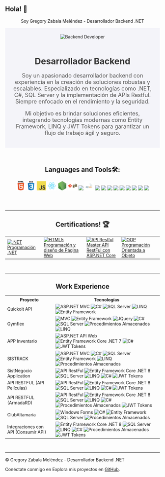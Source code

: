 ## Hola! 👋
<p align="center">Soy Gregory Zabala Meléndez - Desarrollador Backend .NET</p>
<header style="text-align: center; padding: 20px; background-color: #f4f4f9;">
  <img src="https://img.shields.io/badge/Backend%20Developer-512BD4?style=for-the-badge&logo=code&logoColor=white" alt="Backend Developer" style="width: 150px; margin-bottom: 15px;">
  <h1 style="color: #333;">Desarrollador Backend</h1>
  <p style="font-size: 18px; color: #555;">
    Soy un apasionado desarrollador backend con experiencia en la creación de soluciones robustas y escalables. Especializado en tecnologías como .NET, C#, SQL Server y la implementación de APIs Restful. Siempre enfocado en el rendimiento y la seguridad.
  </p>
  <p style="font-size: 18px; color: #555;">
    Mi objetivo es brindar soluciones eficientes, integrando tecnologías modernas como Entity Framework, LINQ y JWT Tokens para garantizar un flujo de trabajo ágil y seguro.
  </p>
</header>


<h2 align="center">Languages and Tools🛠:</h2>
<p align="center">
    <code><img height="30" whith="25" src="https://raw.githubusercontent.com/github/explore/80688e429a7d4ef2fca1e82350fe8e3517d3494d/topics/html/html.png"></code>
    <code><img height="30" whith="25" src="https://raw.githubusercontent.com/github/explore/80688e429a7d4ef2fca1e82350fe8e3517d3494d/topics/css/css.png"></code>
    <code><img height="30" whith="25" src="https://raw.githubusercontent.com/github/explore/80688e429a7d4ef2fca1e82350fe8e3517d3494d/topics/javascript/javascript.png"></code>
    <code><img height="30" whith="25" src="https://raw.githubusercontent.com/github/explore/80688e429a7d4ef2fca1e82350fe8e3517d3494d/topics/react/react.png"></code> 
    <code><img height="30" whith="25" src="https://raw.githubusercontent.com/github/explore/80688e429a7d4ef2fca1e82350fe8e3517d3494d/topics/nodejs/nodejs.png"></code>
    <code><img height="30" whith="25" src="https://raw.githubusercontent.com/github/explore/80688e429a7d4ef2fca1e82350fe8e3517d3494d/topics/git/git.png"></code>
    <code><img height="30" whith="25" src="https://upload.wikimedia.org/wikipedia/commons/thumb/a/ae/Github-desktop-logo-symbol.svg/1024px-Github-desktop-logo-symbol.svg.png"></code>
    <code><img height="30" whith="25" src="https://raw.githubusercontent.com/github/explore/80688e429a7d4ef2fca1e82350fe8e3517d3494d/topics/mysql/mysql.png"></code>
    <code><img height="30" whith="25" src="https://upload.wikimedia.org/wikipedia/commons/thumb/b/b2/Bootstrap_logo.svg/1024px-Bootstrap_logo.svg.png"></code>
    <code><img height="30" whith="25" src="https://cdn.iconscout.com/icon/free/png-512/c-programming-569564.png"></code>
    <code><img height="30" whith="25" src="https://e7.pngegg.com/pngimages/46/626/png-clipart-c-logo-the-c-programming-language-computer-icons-computer-programming-source-code-programming-miscellaneous-template.png"></code>
    <code><img height="30" whith="25" src="https://upload.wikimedia.org/wikipedia/en/d/d2/Sublime_Text_3_logo.png"></code>
    <code><img height="30" whith="25" src="https://upload.wikimedia.org/wikipedia/commons/thumb/9/9a/Visual_Studio_Code_1.35_icon.svg/1024px-Visual_Studio_Code_1.35_icon.svg.png"></code>
    <code><img height="30" whith="25" src="https://img.shields.io/badge/C%23-239120?style=flat-square&logo=c-sharp&logoColor=white"></code>
    <code><img height="30" whith="25" src="https://img.shields.io/badge/.NET-5C2D91?style=flat-square&logo=.net&logoColor=white"></code>
    <code><img height="30" whith="25" src="https://img.shields.io/badge/jQuery-0769AD?style=flat-square&logo=jquery&logoColor=white"></code>
    <code><img height="30" whith="25" src="https://img.shields.io/badge/SQL%20-%23025E8C.svg?logo=amazon-dynamodb&logoColor=white"></code>
</p>
<br/>
<br/>
<hr>
<h2 align="center">Certifications! 🏆</h2>
<table>
  <tr>
    <td>
      <a href="https://example.com/net-programming">
        <img height="20" src="https://img.shields.io/badge/.NET-5C2D91?style=flat-square&logo=.net&logoColor=white" alt=".NET">
        Programación .NET
      </a>
    </td>
    <td>
      <a href="https://example.com/web-design">
        <img height="20" src="https://img.shields.io/badge/HTML5-E34F26?style=flat-square&logo=html5&logoColor=white" alt="HTML5">
        Programación y diseño de Página Web
      </a>
    </td>
    <td>
      <a href="https://example.com/api-restful">
        <img height="20" src="https://img.shields.io/badge/RESTful%20APIs-2A5DB0?style=flat-square&logo=dotnet&logoColor=white" alt="API Restful">
        Master API RestFul con ASP.NET Core
      </a>
    </td>
    <td>
      <a href="https://example.com/oop">
        <img height="20" src="https://img.shields.io/badge/OOP-0769AD?style=flat-square&logo=java&logoColor=white" alt="OOP">
        Programación Orientada a Objeto
      </a>
    </td>
  </tr>
</table>
<br/>
<hr/>
<h2 align="center">Work Experience</h2>
<table>
  <tr>
    <th>Proyecto</th>
    <th>Tecnologías</th>
  </tr>
  <tr>
    <td>Quickolt API</td>
    <td>
      <img height="20" src="https://img.shields.io/badge/ASP.NET%20MVC-512BD4?style=flat-square&logo=dotnet&logoColor=white" alt="ASP.NET MVC">
      <img height="20" src="https://img.shields.io/badge/C%23-239120?style=flat-square&logo=c-sharp&logoColor=white" alt="C#">
      <img height="20" src="https://img.shields.io/badge/SQL%20Server-CC2927?style=flat-square&logo=microsoft-sql-server&logoColor=white" alt="SQL Server">
      <img height="20" src="https://img.shields.io/badge/LINQ-512BD4?style=flat-square&logo=dotnet&logoColor=white" alt="LINQ">
      <img height="20" src="https://img.shields.io/badge/Entity%20Framework-512BD4?style=flat-square&logo=dotnet&logoColor=white" alt="Entity Framework">
    </td>
  </tr>
  <tr>
    <td>Gymflex</td>
    <td>
      <img height="20" src="https://img.shields.io/badge/ASP.NET%20MVC-512BD4?style=flat-square&logo=dotnet&logoColor=white" alt="MVC">
      <img height="20" src="https://img.shields.io/badge/Entity%20Framework-512BD4?style=flat-square&logo=dotnet&logoColor=white" alt="Entity Framework">
      <img height="20" src="https://img.shields.io/badge/JQuery-0769AD?style=flat-square&logo=jquery&logoColor=white" alt="JQuery">
      <img height="20" src="https://img.shields.io/badge/C%23-239120?style=flat-square&logo=c-sharp&logoColor=white" alt="C#">
      <img height="20" src="https://img.shields.io/badge/SQL%20Server-CC2927?style=flat-square&logo=microsoft-sql-server&logoColor=white" alt="SQL Server">
      <img height="20" src="https://img.shields.io/badge/Procedimientos%20Almacenados-512BD4?style=flat-square&logo=microsoft&logoColor=white" alt="Procedimientos Almacenados">
      <img height="20" src="https://img.shields.io/badge/LINQ-512BD4?style=flat-square&logo=dotnet&logoColor=white" alt="LINQ">
    </td>
  </tr>
  <tr>
    <td>APP Inventario</td>
    <td>
      <img height="20" src="https://img.shields.io/badge/ASP.NET%20API%20Web-512BD4?style=flat-square&logo=dotnet&logoColor=white" alt="ASP.NET API Web">
      <img height="20" src="https://img.shields.io/badge/Entity%20Framework%20Core%20.NET%207-512BD4?style=flat-square&logo=dotnet&logoColor=white" alt="Entity Framework Core .NET 7">
      <img height="20" src="https://img.shields.io/badge/C%23-239120?style=flat-square&logo=c-sharp&logoColor=white" alt="C#">
     <img height="20" src="https://img.shields.io/badge/JWT%20Tokens-000000?style=flat-square&logo=json-web-tokens&logoColor=white" alt="JWT Tokens">
    </td>
  </tr>
  <tr>
    <td>SISTRACK</td>
    <td>
      <img height="20" src="https://img.shields.io/badge/ASP.NET%20MVC-512BD4?style=flat-square&logo=dotnet&logoColor=white" alt="ASP.NET MVC">
      <img height="20" src="https://img.shields.io/badge/C%23-239120?style=flat-square&logo=c-sharp&logoColor=white" alt="C#">
      <img height="20" src="https://img.shields.io/badge/SQL%20Server-CC2927?style=flat-square&logo=microsoft-sql-server&logoColor=white" alt="SQL Server">
      <img height="20" src="https://img.shields.io/badge/Entity%20Framework-512BD4?style=flat-square&logo=dotnet&logoColor=white" alt="Entity Framework">
      <img height="20" src="https://img.shields.io/badge/LINQ-512BD4?style=flat-square&logo=dotnet&logoColor=white" alt="LINQ">
      <img height="20" src="https://img.shields.io/badge/Procedimientos%20Almacenados-512BD4?style=flat-square&logo=microsoft&logoColor=white" alt="Procedimientos Almacenados">
    </td>
  </tr>
  <tr>
    <td>SistNegocio Application</td>
    <td>
      <img height="20" src="https://img.shields.io/badge/API%20RestFul-2A5DB0?style=flat-square&logo=dotnet&logoColor=white" alt="API RestFul">
      <img height="20" src="https://img.shields.io/badge/Entity%20Framework%20Core%20.NET%208-512BD4?style=flat-square&logo=dotnet&logoColor=white" alt="Entity Framework Core .NET 8">
      <img height="20" src="https://img.shields.io/badge/SQL%20Server-CC2927?style=flat-square&logo=microsoft-sql-server&logoColor=white" alt="SQL Server">
      <img height="20" src="https://img.shields.io/badge/LINQ-512BD4?style=flat-square&logo=dotnet&logoColor=white" alt="LINQ">
      <img height="20" src="https://img.shields.io/badge/C%23-239120?style=flat-square&logo=c-sharp&logoColor=white" alt="C#">
     <img height="20" src="https://img.shields.io/badge/JWT%20Tokens-000000?style=flat-square&logo=json-web-tokens&logoColor=white" alt="JWT Tokens">
    </td>
  </tr>
  <tr>
    <td>API RESTFUL (API Películas)</td>
    <td>
      <img height="20" src="https://img.shields.io/badge/API%20RestFul-2A5DB0?style=flat-square&logo=dotnet&logoColor=white" alt="API RestFul">
      <img height="20" src="https://img.shields.io/badge/Entity%20Framework%20Core%20.NET%208-512BD4?style=flat-square&logo=dotnet&logoColor=white" alt="Entity Framework Core .NET 8">
      <img height="20" src="https://img.shields.io/badge/SQL%20Server-CC2927?style=flat-square&logo=microsoft-sql-server&logoColor=white" alt="SQL Server">
      <img height="20" src="https://img.shields.io/badge/LINQ-512BD4?style=flat-square&logo=dotnet&logoColor=white" alt="LINQ">
      <img height="20" src="https://img.shields.io/badge/C%23-239120?style=flat-square&logo=c-sharp&logoColor=white" alt="C#">
      <img height="20" src="https://img.shields.io/badge/JWT%20Tokens-000000?style=flat-square&logo=json-web-tokens&logoColor=white" alt="JWT Tokens">
    </td>
  </tr>
     <tr>
        <td>API RESTFUL (ArmadaRD)</td>
    <td>
      <img height="20" src="https://img.shields.io/badge/API%20RestFul-2A5DB0?style=flat-square&logo=dotnet&logoColor=white" alt="API RestFul">
      <img height="20" src="https://img.shields.io/badge/Entity%20Framework%20Core%20.NET%208-512BD4?style=flat-square&logo=dotnet&logoColor=white" alt="Entity Framework Core .NET 8">
      <img height="20" src="https://img.shields.io/badge/SQL%20Server-CC2927?style=flat-square&logo=microsoft-sql-server&logoColor=white" alt="SQL Server">
      <img height="20" src="https://img.shields.io/badge/LINQ-512BD4?style=flat-square&logo=dotnet&logoColor=white" alt="LINQ">
      <img height="20" src="https://img.shields.io/badge/C%23-239120?style=flat-square&logo=c-sharp&logoColor=white" alt="C#">
      <img height="20" src="https://img.shields.io/badge/Procedimientos%20Almacenados-512BD4?style=flat-square&logo=microsoft&logoColor=white" alt="Procedimientos Almacenados">
     <img height="20" src="https://img.shields.io/badge/JWT%20Tokens-000000?style=flat-square&logo=json-web-tokens&logoColor=white" alt="JWT Tokens">
    </td>
  </tr>
  <tr>
    <td>ClubAltamaria</td>
    <td>
      <img height="20" src="https://img.shields.io/badge/Windows%20Forms-0078D6?style=flat-square&logo=microsoft&logoColor=white" alt="Windows Forms">
      <img height="20" src="https://img.shields.io/badge/C%23-239120?style=flat-square&logo=c-sharp&logoColor=white" alt="C#">
      <img height="20" src="https://img.shields.io/badge/Entity%20Framework-512BD4?style=flat-square&logo=dotnet&logoColor=white" alt="Entity Framework">
      <img height="20" src="https://img.shields.io/badge/SQL%20Server-CC2927?style=flat-square&logo=microsoft-sql-server&logoColor=white" alt="SQL Server">
      <img height="20" src="https://img.shields.io/badge/Procedimientos%20Almacenados-512BD4?style=flat-square&logo=microsoft&logoColor=white" alt="Procedimientos Almacenados">
    </td>
  </tr>
     <tr>
        <td>Integraciones con API (Consumir API)</td>
    <td>
      <img height="20" src="https://img.shields.io/badge/Entity%20Framework%20Core%20.NET%208-512BD4?style=flat-square&logo=dotnet&logoColor=white" alt="Entity Framework Core .NET 8">
      <img height="20" src="https://img.shields.io/badge/SQL%20Server-CC2927?style=flat-square&logo=microsoft-sql-server&logoColor=white" alt="SQL Server">
      <img height="20" src="https://img.shields.io/badge/LINQ-512BD4?style=flat-square&logo=dotnet&logoColor=white" alt="LINQ">
      <img height="20" src="https://img.shields.io/badge/C%23-239120?style=flat-square&logo=c-sharp&logoColor=white" alt="C#">
      <img height="20" src="https://img.shields.io/badge/Procedimientos%20Almacenados-512BD4?style=flat-square&logo=microsoft&logoColor=white" alt="Procedimientos Almacenados">
     <img height="20" src="https://img.shields.io/badge/JWT%20Tokens-000000?style=flat-square&logo=json-web-tokens&logoColor=white" alt="JWT Tokens">
    </td>
  </tr>
</table>
<br/>
<hr/>
<footer>
  <p>&copy; Gregory Zabala Meléndez - Desarrollador Backend .NET </p>
  <p>
    Conéctate conmigo en 
    </a>Explora mis proyectos en 
    <a href="https://github.com" target="_blank">GitHub</a>.
  </p>
</footer>




